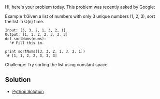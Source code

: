 Hi, here's your problem today. This problem was recently asked by Google:


Example 1:Given a list of numbers with only 3 unique numbers (1, 2, 3), sort the list in O(n) time.

```
Input: [3, 3, 2, 1, 3, 2, 1]
Output: [1, 1, 2, 2, 3, 3, 3]
def sortNums(nums):
  '# Fill this in.

print sortNums([3, 3, 2, 1, 3, 2, 1])
'# [1, 1, 2, 2, 3, 3, 3]
```

Challenge: Try sorting the list using constant space.


## Solution

- [Python Solution](./Solution.py)